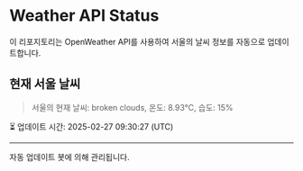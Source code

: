 
# Weather API Status

이 리포지토리는 OpenWeather API를 사용하여 서울의 날씨 정보를 자동으로 업데이트합니다.

## 현재 서울 날씨
> 서울의 현재 날씨: broken clouds, 온도: 8.93°C, 습도: 15%

⏳ 업데이트 시간: 2025-02-27 09:30:27 (UTC)

---
자동 업데이트 봇에 의해 관리됩니다.
